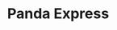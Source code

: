 ---
title: Panda Express
title_zh: 熊貓快綫
mm_sign: [P]
branch_line: false
stations:
  - station_code: [P1]
    name: Panda Museum
    name_zh: 熊貓博物館
    placeholder_station: true
  - station_code: [P2]
    name: Miraiya Cave
    name_zh: 美拉雅洞
    transfer:
      - mm_sign: [R,G]
    first_station: true
  - station_code: [P3]
    name: Mugen
    name_zh: 無限
    transfer:
      - mm_sign: [B,V,W,D]
  - station_code: [P4]
    name: Under the Falls
    name_zh: 瀑布下
    transfer:
      - mm_sign: [R,W]
  - station_code: [P5]
    name: City Farm
    name_zh: 城市農場
    transfer:
      - mm_sign: [G,B]
  - station_code: [P6]
    name: Oasis Point
    name_zh: 綠洲角
    transfer:
      - mm_sign: [W]
    last_station: true
  - station_code: [P8]
    name: Spawn
    name_zh: 生成
    placeholder_station: true
custom_style: table{margin:0 auto}.station-code-bg-first{background-image:url(/img/bg/pandaexpress.png);background-repeat:no-repeat;background-size:7px 50%;background-position:51px bottom}.station-code-bg{background-image:url(/img/bg/pandaexpress.png);background-repeat:no-repeat;background-size:7px 101%;background-position:51px}.station-code-bg-last{background-image:url(/img/bg/pandaexpress.png);background-repeat:no-repeat;background-size:7px 50%;background-position:51px top}
weight: 9
---